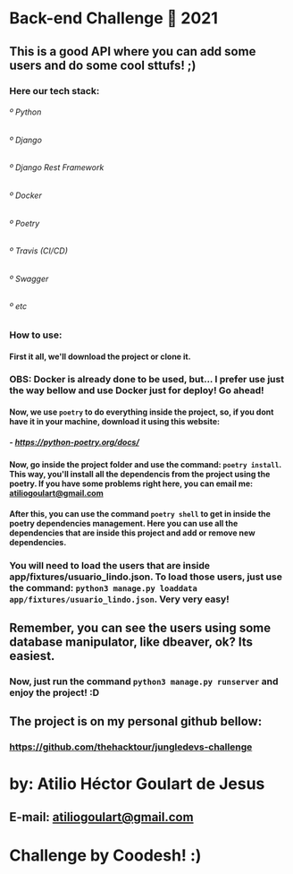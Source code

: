 # Back-end Challenge 🏅 2021


## This is a good API where you can add some users and do some cool sttufs! ;)

### Here our tech stack:

###### º Python
###### º Django
###### º Django Rest Framework
###### º Docker
###### º Poetry
###### º Travis (CI/CD)
###### º Swagger
###### º etc

### How to use:

#### First it all, we'll download the project or clone it.

### OBS: Docker is already done to be used, but... I prefer use just the way bellow and use Docker just for deploy! Go ahead!

#### Now, we use `poetry` to do everything inside the project, so, if you dont have it in your machine, download it using this website:

##### - https://python-poetry.org/docs/

#### Now, go inside the project folder and use the command: `poetry install`. This way, you'll install all the dependencis from the project using the poetry. If you have some problems right here, you can email me: atiliogoulart@gmail.com

#### After this, you can use the command `poetry shell` to get in inside the poetry dependencies management. Here you can use all the dependencies that are inside this project and add or remove new dependencies.

### You will need to load the users that are inside app/fixtures/usuario_lindo.json. To load those users, just use the command: `python3 manage.py loaddata app/fixtures/usuario_lindo.json`. Very very easy!

## Remember, you can see the users using some database manipulator, like dbeaver, ok? Its easiest.

### Now, just run the command `python3 manage.py runserver` and enjoy the project! :D


## The project is on my personal github bellow:

### https://github.com/thehacktour/jungledevs-challenge


# by: Atilio Héctor Goulart de Jesus
## E-mail: atiliogoulart@gmail.com

# Challenge by Coodesh! :)
